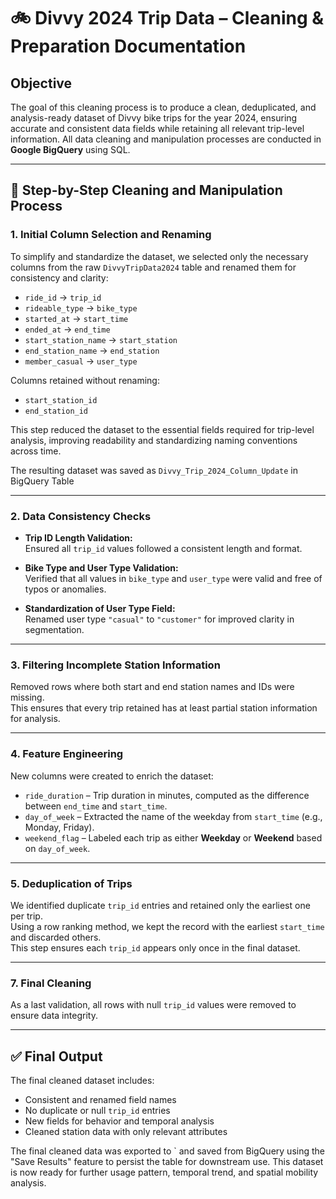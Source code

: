 # 🚲 Divvy 2024 Trip Data – Cleaning & Preparation Documentation

## Objective  
The goal of this cleaning process is to produce a clean, deduplicated, and analysis-ready dataset of Divvy bike trips for the year 2024, ensuring accurate and consistent data fields while retaining all relevant trip-level information. All data cleaning and manipulation processes are conducted in **Google BigQuery** using SQL.


---

## 🧹 Step-by-Step Cleaning and Manipulation Process

### 1. Initial Column Selection and Renaming  

To simplify and standardize the dataset, we selected only the necessary columns from the raw `DivvyTripData2024` table and renamed them for consistency and clarity:

- `ride_id` → `trip_id`  
- `rideable_type` → `bike_type`  
- `started_at` → `start_time`  
- `ended_at` → `end_time`  
- `start_station_name` → `start_station`  
- `end_station_name` → `end_station`  
- `member_casual` → `user_type`

Columns retained without renaming:
- `start_station_id`
- `end_station_id`

This step reduced the dataset to the essential fields required for trip-level analysis, improving readability and standardizing naming conventions across time.

The resulting dataset was saved as `Divvy_Trip_2024_Column_Update` in BigQuery Table

---

### 2. Data Consistency Checks

- **Trip ID Length Validation:**  
  Ensured all `trip_id` values followed a consistent length and format.

- **Bike Type and User Type Validation:**  
  Verified that all values in `bike_type` and `user_type` were valid and free of typos or anomalies.

- **Standardization of User Type Field:**  
  Renamed user type `"casual"` to `"customer"` for improved clarity in segmentation.

---

### 3. Filtering Incomplete Station Information  
Removed rows where both start and end station names and IDs were missing.  
This ensures that every trip retained has at least partial station information for analysis.

---

### 4. Feature Engineering  

New columns were created to enrich the dataset:

- `ride_duration` – Trip duration in minutes, computed as the difference between `end_time` and `start_time`.
- `day_of_week` – Extracted the name of the weekday from `start_time` (e.g., Monday, Friday).
- `weekend_flag` – Labeled each trip as either **Weekday** or **Weekend** based on `day_of_week`.

---

### 5. Deduplication of Trips  
We identified duplicate `trip_id` entries and retained only the earliest one per trip.  
Using a row ranking method, we kept the record with the earliest `start_time` and discarded others.  
This step ensures each `trip_id` appears only once in the final dataset.

---

### 7. Final Cleaning  
As a last validation, all rows with null `trip_id` values were removed to ensure data integrity.

---

## ✅ Final Output  
The final cleaned dataset includes:

- Consistent and renamed field names
- No duplicate or null `trip_id` entries
- New fields for behavior and temporal analysis
- Cleaned station data with only relevant attributes

The final cleaned data was exported to ` and saved from BigQuery using the "Save Results" feature to persist the table for downstream use.
This dataset is now ready for further usage pattern, temporal trend, and spatial mobility analysis.
